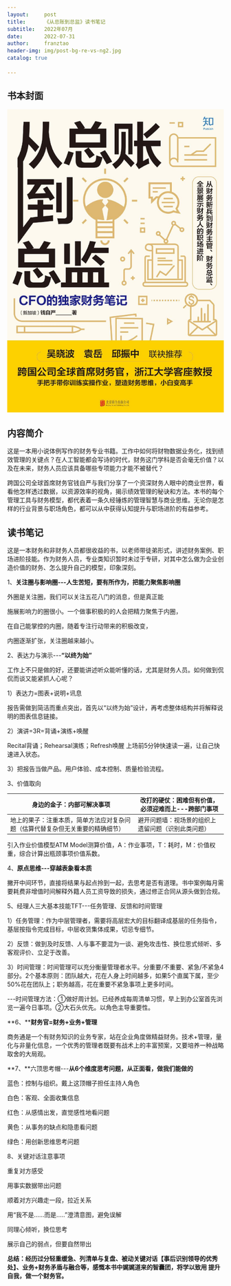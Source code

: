 ```yaml
---
layout:     post
title:      《从总账到总监》读书笔记
subtitle:   2022年07月
date:       2022-07-31
author:     franztao
header-img: img/post-bg-re-vs-ng2.jpg
catalog: true

---
```


## 书本封面

![](https://raw.githubusercontent.com/franztao/blog_picture/main/marktext/2022-12-10-23-19-15-image.png)

## 内容简介

这是一本用小说体例写作的财务专业书籍。工作中如何将财物数据业务化，找到绩效管理的关键点？在人工智能都会写诗的时代，财务这门学科是否会毫无价值？以及在未来，财务人员应该具备哪些专项能力才能不被替代？

跨国公司全球首席财务官钱自严与我们分享了一个资深财务人眼中的商业世界，看看他怎样透过数据，以资源效率的视角，揭示绩效管理的秘诀和方法。本书的每个管理工具与财务模型，都代表着一条久经锤炼的管理智慧与商业思维。无论你是怎样的行业背景与职场角色，都可以从中获得认知提升与职场进阶的有益参考。

## 读书笔记

这是一本财务和非财务人员都很收益的书，以老师带徒弟形式，讲述财务案例、职场进阶技能。作为财务人员，专业类知识暂时未过于专研，对其中怎么做为企业创造价值的财务、怎么提升自己的模型，印象深刻。

1、**关注圈与影响圈---人生苦短，要有所作为，把能力聚焦影响圈**

外圈是关注圈，我们可以关注五花八门的消息，但是真正能

施展影响力的圈很小。一个做事积极的的人会把精力聚焦于内圈，

在自己能掌控的内圈，随着专注行动带来的积极改变，

内圈逐渐扩张，关注圈越来越小。

2、表达力与演示---**“以终为始”**

工作上不只是做的好，还要能讲述听众能听懂的话，尤其是财务人员。如何做到侃侃而谈又能紧抓人心呢？

1）表达力=图表+说明+讯息

报告需做到简洁而重点突出，首先以“以终为始”设计，再考虑整体结构并将解释说明的图表信息链接。

2）演讲=3R=背诵+演练+唤醒

Recital背诵；Rehearsal演练；Refresh唤醒 上场前5分钟快速读一遍，让自己快速进入状态。

3）把报告当做产品。用户体验、成本控制、质量检验流程。

3、价值取向

| 身边的金子：内部可解决事项                           | 改打的硬仗：困难但有价值，必须迎难而上---跨部门事项 |
| --------------------------------------- | --------------------------- |
| 地上的果子：注重本质，简单方法应对复杂问题（估算代替复杂但无关重要的精确细节） | 避开问题墙：视场景的组织上遗留问题（识别此类问题）   |

引入作业价值模型ATM Model测算价值，A：作业事项，T：耗时，M：价值权重，综合计算出瓶颈事项价值系数。

4、**原点思维---穿越表象看本质**

撇开中间环节，直接将结果与起点拎到一起，去思考是否有道理。书中案例每月需要耗费非增值时间解释外籍人员工资导致的损失，通过修正合同从源头做到合规。

5、经理人三大基本技能TFT---任务管理、反馈和时间管理

1）任务管理：作为中层管理者，需要将高层宏大的目标翻译成基层的任务指令，基层按指令完成目标，中层收货集体成果，切忌专细节。

2）反馈：做到及时反馈、人与事不要混为一谈、避免攻击性、换位思式倾听、多客观评价、立足于改善。

3）时间管理：时间管理可以充分衡量管理者水平。分重要/不重要、紧急/不紧急4部分。2个基本原则：团队越大，花在人身上时间越多，如果5个直属下属，至少50%花在团队上；职务越高，花在重要不紧急事项上更多时间。

---时间管理方法：①做好周计划。已经养成每周清单习惯，早上到办公室首先浏览一遍今日事项。②大石头优先。以角色主导重要性。

**6、****财务官=财务+业务+管理**

商务通是一个有财务知识的业务专家，站在企业角度做精益财务。技术+管理，量化与非量化信息，一个优秀的管理者既要有战术上的丰富预案，又要培养一种战略取舍的大局观。

**7、**六顶思考帽---**从6个维度思考问题，从正面看，做我们能做的**

蓝色：控制与组织。戴上这顶帽子担任主持人角色

白色：客观、全面收集信息

红色：从感情出发，直觉感性地看问题

黄色：从事务的缺点和隐患看问题

绿色：用创新思维思考问题

8、关键对话注意事项

重复对方感受

用事实数据带出问题

顺着对方兴趣走一段，拉近关系

用“我不是......而是.....”澄清意图，避免误解

同理心倾听，换位思考

展示自己的弱点，但要自然带出

**总结：**经历过分轻重缓急、列清单与复盘、被动关键对话【事后识别领导的优秀处】、业务+财务矛盾与融合等，感慨本书中娓娓道来的智囊团**，将学以致用 提升自我，做一个财务官。**
